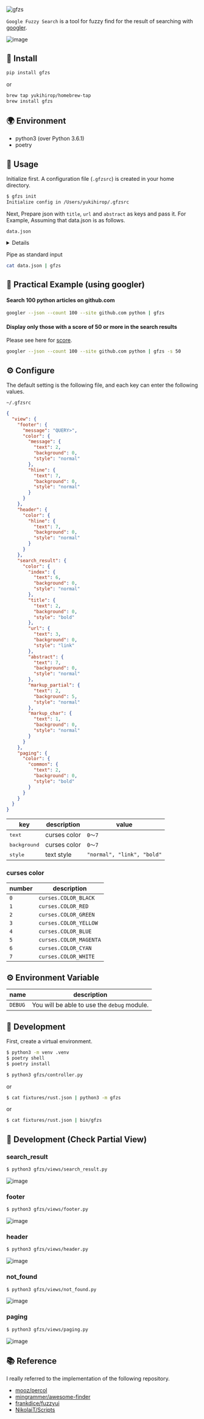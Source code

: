 ![gfzs](https://user-images.githubusercontent.com/11146767/105204059-25556c80-5b87-11eb-862e-828a80aa6a94.png)

`Google Fuzzy Search` is a tool for fuzzy find for the result of searching with [googler](https://github.com/jarun/googler).

![image](https://user-images.githubusercontent.com/11146767/104926910-1b473880-59e4-11eb-88d4-a2d729866bfa.png)

## 🐍 Install

```bash
pip install gfzs
```

or

```bash
brew tap yukihirop/homebrew-tap
brew install gfzs
```

## 🌍 Environment

- python3 (over Python 3.6.1)
- poetry

## 📖 Usage

Initialize first. A configuration file (`.gfzsrc`) is created in your home directory.

```bash
$ gfzs init
Initialize config in /Users/yukihirop/.gfzsrc
```

Next, Prepare json with `title`, `url` and `abstract` as keys and pass it.
For Example, Assuming that data.json is as follows.

`data.json`

<details>

```json
[
  {
    "abstract": "Rustは非常に高速でメモリ効率が高くランタイムやガベージコレクタがないため、パフォーマンス重視のサービスを実装できますし、組込み機器上で実行したり他の言語との調和も簡単にできます。 信頼性. Rustの豊かな型システムと所有権 ...",
    "matches": [
      {
        "offset": 0,
        "phrase": "Rust"
      },
      {
        "offset": 97,
        "phrase": "Rust"
      }
    ],
    "title": "Rustプログラミング言語",
    "url": "https://www.rust-lang.org/ja"
  },
  {
    "abstract": "Rust（ラスト）はMozillaが支援するオープンソースのシステムプログラミング言語である。 Rust言語は速度、並行性、安全性を言語仕様として保証するC言語、C++に代わるシステムプログラミング（英語版）に適したプログラミング言語を ...",
    "matches": [
      {
        "offset": 0,
        "phrase": "Rust"
      },
      {
        "offset": 48,
        "phrase": "Rust"
      }
    ],
    "metadata": "型付け： 静的型付け、強い型付け、型推論、構造... | 登場時期： 2010年7月7日 | ライセンス： Apache-2.0、MIT License | 影響を受けた言語： Alef、C++、C Sharp、Cyclon...",
    "title": "Rust (プログラミング言語) - Wikipedia",
    "url": "https://ja.wikipedia.org/wiki/Rust_(%E3%83%97%E3%83%AD%E3%82%B0%E3%83%A9%E3%83%9F%E3%83%B3%E3%82%B0%E8%A8%80%E8%AA%9E)"
  }
]
```

</details>

Pipe as standard input

```bash
cat data.json | gfzs
```

## 🚀 Practical Example (using googler)

#### Search 100 python articles on github.com

```bash
googler --json --count 100 --site github.com python | gfzs
```

#### Display only those with a score of 50 or more in the search results

Please see here for [score](https://github.com/seatgeek/fuzzywuzzy).

```bash
googler --json --count 100 --site github.com python | gfzs -s 50
```

## ⚙ Configure

The default setting is the following file, and each key can enter the following values.

`~/.gfzsrc`

```json
{
  "view": {
    "footer": {
      "message": "QUERY>",
      "color": {
        "message": {
          "text": 2,
          "background": 0,
          "style": "normal"
        },
        "hline": {
          "text": 7,
          "background": 0,
          "style": "normal"
        }
      }
    },
    "header": {
      "color": {
        "hline": {
          "text": 7,
          "background": 0,
          "style": "normal"
        }
      }
    },
    "search_result": {
      "color": {
        "index": {
          "text": 6,
          "background": 0,
          "style": "normal"
        },
        "title": {
          "text": 2,
          "background": 0,
          "style": "bold"
        },
        "url": {
          "text": 3,
          "background": 0,
          "style": "link"
        },
        "abstract": {
          "text": 7,
          "background": 0,
          "style": "normal"
        },
        "markup_partial": {
          "text": 2,
          "background": 5,
          "style": "normal"
        },
        "markup_char": {
          "text": 1,
          "background": 0,
          "style": "normal"
        }
      }
    },
    "paging": {
      "color": {
        "common": {
          "text": 2,
          "background": 0,
          "style": "bold"
        }
      }
    }
  }
}
```

|key|description|value|
|---|-----------|-----|
|<kbd>text</kbd>|curses color|`0〜7`|
|<kbd>background</kbd>|curses color|`0〜7`|
|<kbd>style</kbd>|text style|`"normal", "link", "bold"`|

### curses color

|number|description|
|------|-----------|
|`0`|`curses.COLOR_BLACK`|
|`1`|`curses.COLOR_RED`|
|`2`|`curses.COLOR_GREEN`|
|`3`|`curses.COLOR_YELLOW`|
|`4`|`curses.COLOR_BLUE`|
|`5`|`curses.COLOR_MAGENTA`|
|`6`|`curses.COLOR_CYAN`|
|`7`|`curses.COLOR_WHITE`|

## ⚙ Environment Variable

|name|description|
|----|-----------|
|`DEBUG`|You will be able to use the `debug` module.|

## 💪 Development

First, create a virtual environment.

```bash
$ python3 -m venv .venv
$ poetry shell
$ poetry install
```

```bash
$ python3 gfzs/controller.py
```

or

```bash
$ cat fixtures/rust.json | python3 -m gfzs
```

or

```bash
$ cat fixtures/rust.json | bin/gfzs
```

## 💪 Development (Check Partial View)

### search_result

```bash
$ python3 gfzs/views/search_result.py
```

![image](https://user-images.githubusercontent.com/11146767/104927269-8e50af00-59e4-11eb-8fcf-8b18f4db4420.png)

### footer

```bash
$ python3 gfzs/views/footer.py
```

![image](https://user-images.githubusercontent.com/11146767/104927398-b93b0300-59e4-11eb-99a8-5b1e85dc000d.png)

### header

```bash
$ python3 gfzs/views/header.py
```

![image](https://user-images.githubusercontent.com/11146767/104927550-ed162880-59e4-11eb-8d5c-efca84c58ea6.png)

### not_found

```bash
$ python3 gfzs/views/not_found.py
```

![image](https://user-images.githubusercontent.com/11146767/104927669-0d45e780-59e5-11eb-9dc8-76baec0c04ac.png)


### paging

```bash
$ python3 gfzs/views/paging.py
```

![image](https://user-images.githubusercontent.com/11146767/104927802-36667800-59e5-11eb-9afb-2b3386c4d8c6.png)

## 📚 Reference

I really referred to the implementation of the following repository.

- [mooz/percol](https://github.com/mooz/percol)
- [mingrammer/awesome-finder](https://github.com/mingrammer/awesome-finder)
- [frankdice/fuzzyui](https://github.com/frankdice/fuzzyui)
- [NikolaiT/Scripts](https://github.com/NikolaiT/Scripts/blob/master/scripts/python/curses/text_selector.py)
